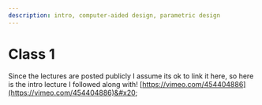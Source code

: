 ```yaml
---
description: intro, computer-aided design, parametric design
---
```


# Class  1

Since the lectures are posted publicly I assume its ok to link it here, so here is the intro lecture I followed along with! [https://vimeo.com/454404886](https://vimeo.com/454404886)&#x20;



